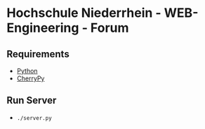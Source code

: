 # Hochschule Niederrhein - WEB-Engineering - Forum

## Requirements
+ [Python](https://www.python.org)
+ [CherryPy](https://pypi.python.org/pypi/CherryPy)

## Run Server
+ `./server.py`